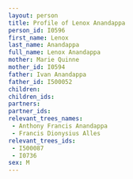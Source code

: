 ```yaml
---
layout: person
title: Profile of Lenox Anandappa
person_id: I0596
first_name: Lenox
last_name: Anandappa
full_name: Lenox Anandappa
mother: Marie Quinne
mother_id: I0594
father: Ivan Anandappa
father_id: I500052
children:
children_ids:
partners:
partner_ids:
relevant_trees_names:
 - Anthony Francis Anandappa
 - Francis Dionysius Alles
relevant_trees_ids:
 - I500087
 - I0736
sex: M
---
```


